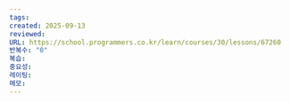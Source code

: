 ```yaml
---
tags:
created: 2025-09-13
reviewed:
URL: https://school.programmers.co.kr/learn/courses/30/lessons/67260
반복수: "0"
복습:
중요성:
레이팅:
메모:
---
```

